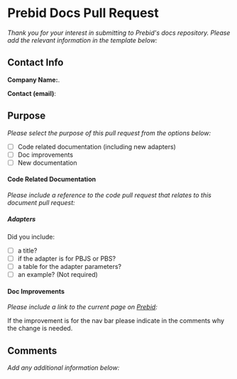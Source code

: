 <h1>Prebid Docs Pull Request</h1>

*Thank you for your interest in submitting to Prebid's docs repository. Please add the relevant information in the template below:*

<h2>Contact Info</h2>

**Company Name:**. 

**Contact (email)**:


<h2>Purpose</h2>

*Please select the purpose of this pull request from the options below:*

- [ ] Code related documentation (including new adapters)
- [ ] Doc improvements
- [ ] New documentation 

<h4>Code Related Documentation</h4>

*Please include a reference to the code pull request that relates to this document pull request:*

<h5>Adapters</h5>

Did you include: 

- [ ] a title? 
- [ ] if the adapter is for PBJS or PBS?
- [ ] a table for the adapter parameters?
- [ ] an example? (Not required)

<h4>Doc Improvements</h4>

*Please include a link to the current page on [Prebid](docs.prebid.org):*

If the improvement is for the nav bar please indicate in the comments why the change is needed. 


<h2>Comments</h2>

*Add any additional information below:*
